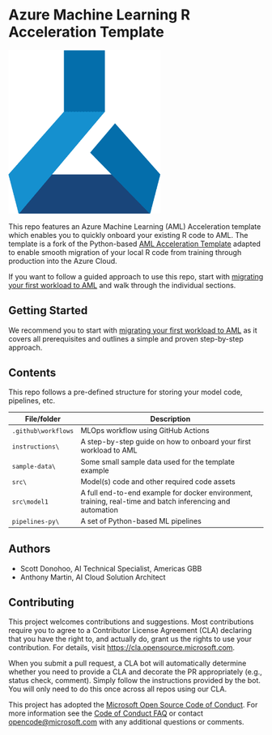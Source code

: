 # Azure Machine Learning R Acceleration Template

<!-- 
Guidelines on README format: https://review.docs.microsoft.com/help/onboard/admin/samples/concepts/readme-template?branch=master

Guidance on onboarding samples to docs.microsoft.com/samples: https://review.docs.microsoft.com/help/onboard/admin/samples/process/onboarding?branch=master

Taxonomies for products and languages: https://review.docs.microsoft.com/new-hope/information-architecture/metadata/taxonomies?branch=master
-->

<img src="instructions/media/aml_logo.png" width="300px" />

This repo features an Azure Machine Learning (AML) Acceleration template which enables you to quickly onboard your existing R code to AML. The template is a fork of the Python-based [AML Acceleration Template](https://github.com/microsoft/aml-acceleration-template) adapted to enable smooth migration of your local R code from training through production into the Azure Cloud. 

If you want to follow a guided approach to use this repo, start with [migrating your first workload to AML](instructions/README.md) and walk through the individual sections.

## Getting Started

We recommend you to start with [migrating your first workload to AML](instructions/README.md) as it covers all prerequisites and outlines a simple and proven step-by-step approach.

## Contents

This repo follows a pre-defined structure for storing your model code, pipelines, etc.

| File/folder       | Description                                |
|-------------------|--------------------------------------------|
| `.github\workflows`| MLOps workflow using GitHub Actions |
| `instructions\`| A step-by-step guide on how to onboard your first workload to AML |
| `sample-data\` | Some small sample data used for the template example |
| `src\` | Model(s) code and other required code assets |
| `src\model1` | A full end-to-end example for docker environment, training, real-time and batch inferencing and automation |
| `pipelines-py\` | A set of Python-based ML pipelines |

## Authors

* Scott Donohoo, AI Technical Specialist, Americas GBB
* Anthony Martin, AI Cloud Solution Architect

## Contributing

This project welcomes contributions and suggestions.  Most contributions require you to agree to a
Contributor License Agreement (CLA) declaring that you have the right to, and actually do, grant us
the rights to use your contribution. For details, visit https://cla.opensource.microsoft.com.

When you submit a pull request, a CLA bot will automatically determine whether you need to provide
a CLA and decorate the PR appropriately (e.g., status check, comment). Simply follow the instructions
provided by the bot. You will only need to do this once across all repos using our CLA.

This project has adopted the [Microsoft Open Source Code of Conduct](https://opensource.microsoft.com/codeofconduct/).
For more information see the [Code of Conduct FAQ](https://opensource.microsoft.com/codeofconduct/faq/) or
contact [opencode@microsoft.com](mailto:opencode@microsoft.com) with any additional questions or comments.
